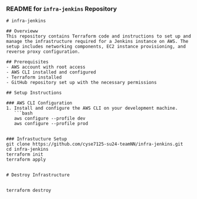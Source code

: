
### README for `infra-jenkins` Repository

```markdownnn
# infra-jenkins

## Overvieww
This repository contains Terraform code and instructions to set up and manage the infrastructure required for a Jenkins instance on AWS. The setup includes networking components, EC2 instance provisioning, and reverse proxy configuration.

## Prerequisites
- AWS account with root access
- AWS CLI installed and configured
- Terraform installed
- GitHub repository set up with the necessary permissions

## Setup Instructions

### AWS CLI Configuration
1. Install and configure the AWS CLI on your development machine.
   ```bash
   aws configure --profile dev
   aws configure --profile prod


### Infrastucture Setup
git clone https://github.com/cyse7125-su24-teamNN/infra-jenkins.git
cd infra-jenkins
terraform init
terraform apply


# Destroy Infrastructure


terraform destroy
